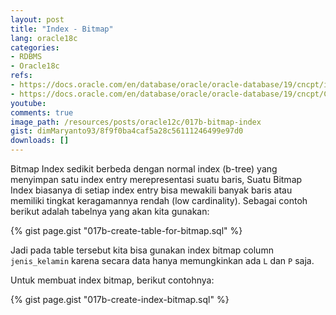 ```yaml
---
layout: post
title: "Index - Bitmap"
lang: oracle18c
categories:
- RDBMS
- Oracle18c
refs: 
- https://docs.oracle.com/en/database/oracle/oracle-database/19/cncpt/indexes-and-index-organized-tables.html#GUID-B15C4817-7748-456D-9740-8B9628AF9F47
- https://docs.oracle.com/en/database/oracle/oracle-database/19/cncpt/Chunk559441123.html
youtube: 
comments: true
image_path: /resources/posts/oracle12c/017b-bitmap-index
gist: dimMaryanto93/8f9f0ba4caf5a28c56111246499e97d0
downloads: []
---
```


Bitmap Index sedikit berbeda dengan normal index (b-tree) yang menyimpan satu index entry merepresentasi suatu baris, Suatu Bitmap Index biasanya di setiap index entry bisa mewakili banyak baris atau memiliki tingkat keragamannya rendah (low cardinality). Sebagai contoh berikut adalah tabelnya yang akan kita gunakan:

{% gist page.gist "017b-create-table-for-bitmap.sql" %}

Jadi pada table tersebut kita bisa gunakan index bitmap column `jenis_kelamin` karena secara data hanya memungkinkan ada `L` dan `P` saja.

Untuk membuat index bitmap, berikut contohnya:

{% gist page.gist "017b-create-index-bitmap.sql" %}